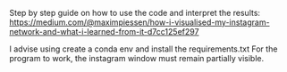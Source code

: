 Step by step guide on how to use the code and interpret the results: https://medium.com/@maximpiessen/how-i-visualised-my-instagram-network-and-what-i-learned-from-it-d7cc125ef297

I advise using create a conda env and install the requirements.txt
For the program to work, the instagram window must remain partially visible.
